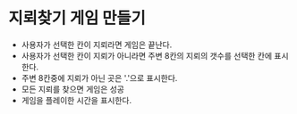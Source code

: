 # 지뢰찾기 게임 만들기

- 사용자가 선택한 칸이 지뢰라면 게임은 끝난다.
- 사용자가 선택한 칸이 지뢰가 아니라면
  주변 8칸의 지뢰의 갯수를 선택한 칸에 표시한다.
- 주변 8칸중에 지뢰가 아닌 곳은 '.'으로 표시한다.
- 모든 지뢰를 찾으면 게임은 성공
- 게임을 플레이한 시간을 표시한다.

